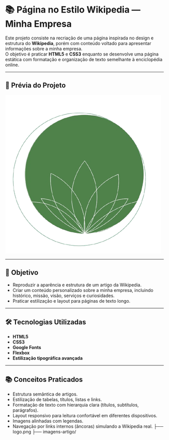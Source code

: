 # 📚 Página no Estilo Wikipedia — Minha Empresa

Este projeto consiste na recriação de uma página inspirada no design e estrutura do **Wikipedia**, porém com conteúdo voltado para apresentar informações sobre a minha empresa.  
O objetivo é praticar **HTML5** e **CSS3** enquanto se desenvolve uma página estática com formatação e organização de texto semelhante à enciclopédia online.

---

## 📸 Prévia do Projeto

![Prévia do Projeto](./assets/imagens/Logotipo.png) 

---

## 🎯 Objetivo

- Reproduzir a aparência e estrutura de um artigo da Wikipedia.
- Criar um conteúdo personalizado sobre a minha empresa, incluindo histórico, missão, visão, serviços e curiosidades.
- Praticar estilização e layout para páginas de texto longo.

---

## 🛠 Tecnologias Utilizadas

- **HTML5**
- **CSS3**
- **Google Fonts**
- **Flexbox**
- **Estilização tipográfica avançada**

---

## 📚 Conceitos Praticados

- Estrutura semântica de artigos.
- Estilização de tabelas, títulos, listas e links.
- Formatação de texto com hierarquia clara (títulos, subtítulos, parágrafos).
- Layout responsivo para leitura confortável em diferentes dispositivos.
- Imagens alinhadas com legendas.
- Navegação por links internos (âncoras) simulando a Wikipedia real.
    ├── logo.png
    ├── imagens-artigo/
